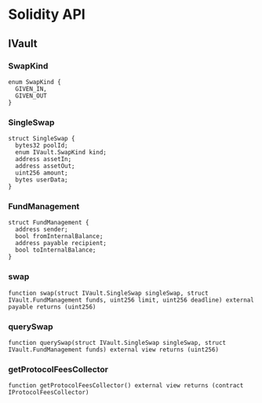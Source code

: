 # Solidity API

## IVault

### SwapKind

```solidity
enum SwapKind {
  GIVEN_IN,
  GIVEN_OUT
}
```

### SingleSwap

```solidity
struct SingleSwap {
  bytes32 poolId;
  enum IVault.SwapKind kind;
  address assetIn;
  address assetOut;
  uint256 amount;
  bytes userData;
}
```

### FundManagement

```solidity
struct FundManagement {
  address sender;
  bool fromInternalBalance;
  address payable recipient;
  bool toInternalBalance;
}
```

### swap

```solidity
function swap(struct IVault.SingleSwap singleSwap, struct IVault.FundManagement funds, uint256 limit, uint256 deadline) external payable returns (uint256)
```

### querySwap

```solidity
function querySwap(struct IVault.SingleSwap singleSwap, struct IVault.FundManagement funds) external view returns (uint256)
```

### getProtocolFeesCollector

```solidity
function getProtocolFeesCollector() external view returns (contract IProtocolFeesCollector)
```

